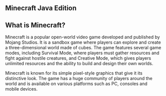 ## Minecraft Java Edition

## What is Minecraft?

Minecraft is a popular open-world video game developed and published by Mojang Studios. It is a sandbox game where players can explore and create a three-dimensional world made of cubes. The game features several game modes, including Survival Mode, where players must gather resources and fight against hostile creatures, and Creative Mode, which gives players unlimited resources and the ability to build and design their own worlds.

Minecraft is known for its simple pixel-style graphics that give it its distinctive look. The game has a huge community of players around the world and is available on various platforms such as PC, consoles and mobile devices.
